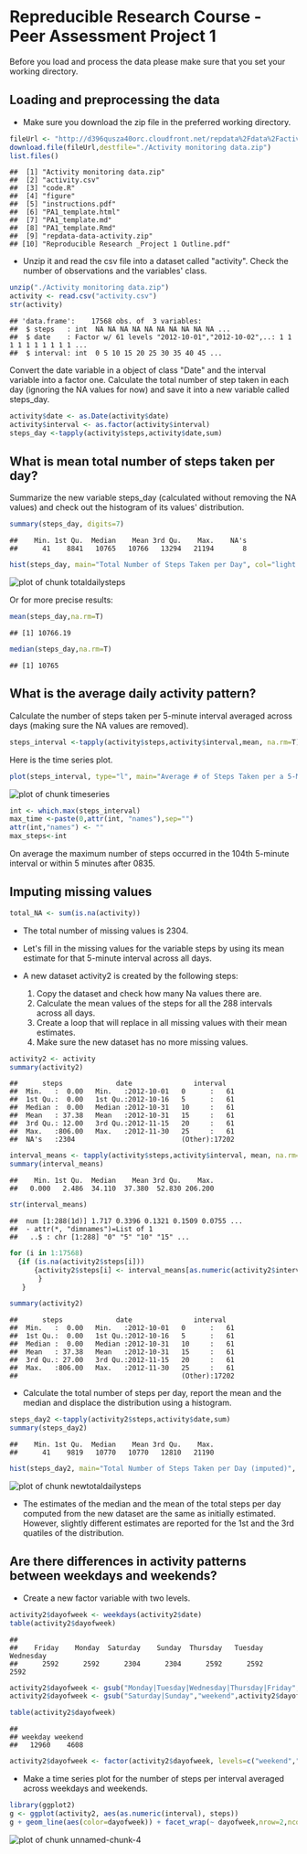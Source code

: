Repreducible Research Course - Peer Assessment Project 1
========================================================

Before you load and process the data please make sure that you set your working directory. 

## Loading and preprocessing the data

- Make sure you download the zip file in the preferred working directory.


```r
fileUrl <- "http://d396qusza40orc.cloudfront.net/repdata%2Fdata%2Factivity.zip"
download.file(fileUrl,destfile="./Activity monitoring data.zip") 
list.files()
```

```
##  [1] "Activity monitoring data.zip"                
##  [2] "activity.csv"                                
##  [3] "code.R"                                      
##  [4] "figure"                                      
##  [5] "instructions.pdf"                            
##  [6] "PA1_template.html"                           
##  [7] "PA1_template.md"                             
##  [8] "PA1_template.Rmd"                            
##  [9] "repdata-data-activity.zip"                   
## [10] "Reproducible Research _Project 1 Outline.pdf"
```

- Unzip it and read the csv file into a dataset called "activity". Check the number of observations and the variables' class.


```r
unzip("./Activity monitoring data.zip")
activity <- read.csv("activity.csv")
str(activity)
```

```
## 'data.frame':	17568 obs. of  3 variables:
##  $ steps   : int  NA NA NA NA NA NA NA NA NA NA ...
##  $ date    : Factor w/ 61 levels "2012-10-01","2012-10-02",..: 1 1 1 1 1 1 1 1 1 1 ...
##  $ interval: int  0 5 10 15 20 25 30 35 40 45 ...
```

Convert the date variable in a object of class "Date" and the interval variable into a factor one. Calculate the total number of step taken in each day (ignoring the NA values for now) and save it into a new variable called steps_day.


```r
activity$date <- as.Date(activity$date)
activity$interval <- as.factor(activity$interval)
steps_day <-tapply(activity$steps,activity$date,sum)
```

## What is mean total number of steps taken per day?

Summarize the new variable steps_day (calculated without removing the NA values) and check out the histogram of its values' distribution.


```r
summary(steps_day, digits=7)
```

```
##    Min. 1st Qu.  Median    Mean 3rd Qu.    Max.    NA's 
##      41    8841   10765   10766   13294   21194       8
```

```r
hist(steps_day, main="Total Number of Steps Taken per Day", col="light blue", xlab="Steps per Day")
```

![plot of chunk totaldailysteps](figure/totaldailysteps.png) 

Or for more precise results:


```r
mean(steps_day,na.rm=T)
```

```
## [1] 10766.19
```

```r
median(steps_day,na.rm=T)
```

```
## [1] 10765
```


## What is the average daily activity pattern?

Calculate the number of steps taken per 5-minute interval averaged across days (making sure the NA values are removed).


```r
steps_interval <-tapply(activity$steps,activity$interval,mean, na.rm=T)
```

Here is the time series plot.

```r
plot(steps_interval, type="l", main="Average # of Steps Taken per a 5-Minute Interval", xlab="5-minute interval identifier", ylab="Average # of steps taken")
```

![plot of chunk timeseries](figure/timeseries.png) 


```r
int <- which.max(steps_interval)
max_time <-paste(0,attr(int, "names"),sep="")
attr(int,"names") <- ""
max_steps<-int
```

On average the maximum number of steps occurred in the 104th 5-minute interval or within 5 minutes after 0835.

## Imputing missing values


```r
total_NA <- sum(is.na(activity))
```
- The total number of missing values is 2304.

- Let's fill in the missing values for the variable steps by using its mean estimate for that 5-minute interval across all days. 

- A new dataset activity2 is created by the following steps:
  1. Copy the dataset and check how many Na values there are.
  2. Calculate the mean values of the steps for all the 288 intervals across all days. 
  3. Create a loop that will replace in all missing values with their mean estimates.
  4. Make sure the new dataset has no more missing values.
 

```r
activity2 <- activity
summary(activity2)
```

```
##      steps             date               interval    
##  Min.   :  0.00   Min.   :2012-10-01   0      :   61  
##  1st Qu.:  0.00   1st Qu.:2012-10-16   5      :   61  
##  Median :  0.00   Median :2012-10-31   10     :   61  
##  Mean   : 37.38   Mean   :2012-10-31   15     :   61  
##  3rd Qu.: 12.00   3rd Qu.:2012-11-15   20     :   61  
##  Max.   :806.00   Max.   :2012-11-30   25     :   61  
##  NA's   :2304                          (Other):17202
```

```r
interval_means <- tapply(activity$steps,activity$interval, mean, na.rm=T)
summary(interval_means)
```

```
##    Min. 1st Qu.  Median    Mean 3rd Qu.    Max. 
##   0.000   2.486  34.110  37.380  52.830 206.200
```

```r
str(interval_means)
```

```
##  num [1:288(1d)] 1.717 0.3396 0.1321 0.1509 0.0755 ...
##  - attr(*, "dimnames")=List of 1
##   ..$ : chr [1:288] "0" "5" "10" "15" ...
```

```r
for (i in 1:17568) 
  {if (is.na(activity2$steps[i])) 
      {activity2$steps[i] <- interval_means[as.numeric(activity2$interval[i])]
       }
   }

summary(activity2)
```

```
##      steps             date               interval    
##  Min.   :  0.00   Min.   :2012-10-01   0      :   61  
##  1st Qu.:  0.00   1st Qu.:2012-10-16   5      :   61  
##  Median :  0.00   Median :2012-10-31   10     :   61  
##  Mean   : 37.38   Mean   :2012-10-31   15     :   61  
##  3rd Qu.: 27.00   3rd Qu.:2012-11-15   20     :   61  
##  Max.   :806.00   Max.   :2012-11-30   25     :   61  
##                                        (Other):17202
```

- Calculate the total number of steps per day, report the mean and the median and displace the distribution using a histogram.


```r
steps_day2 <-tapply(activity2$steps,activity$date,sum)
summary(steps_day2)
```

```
##    Min. 1st Qu.  Median    Mean 3rd Qu.    Max. 
##      41    9819   10770   10770   12810   21190
```

```r
hist(steps_day2, main="Total Number of Steps Taken per Day (imputed)", col="orange", xlab="Steps per Day (imputed values")
```

![plot of chunk newtotaldailysteps](figure/newtotaldailysteps.png) 

- The estimates of the median and the mean of the total steps per day computed from the new dataset are the same as initially estimated. However, slightly different estimates are reported for the 1st and the 3rd quatiles of the distribution.

## Are there differences in activity patterns between weekdays and weekends?

- Create a new factor variable with two levels.

```r
activity2$dayofweek <- weekdays(activity2$date)
table(activity2$dayofweek)
```

```
## 
##    Friday    Monday  Saturday    Sunday  Thursday   Tuesday Wednesday 
##      2592      2592      2304      2304      2592      2592      2592
```

```r
activity2$dayofweek <- gsub("Monday|Tuesday|Wednesday|Thursday|Friday","weekday",activity2$dayofweek)
activity2$dayofweek <- gsub("Saturday|Sunday","weekend",activity2$dayofweek)

table(activity2$dayofweek)
```

```
## 
## weekday weekend 
##   12960    4608
```

```r
activity2$dayofweek <- factor(activity2$dayofweek, levels=c("weekend","weekday"))
```

- Make a time series plot for the number of steps per interval averaged across weekdays and weekends. 


```r
library(ggplot2)
g <- ggplot(activity2, aes(as.numeric(interval), steps))
g + geom_line(aes(color=dayofweek)) + facet_wrap(~ dayofweek,nrow=2,ncol=1) + labs(x="Interval",y="Number of steps")
```

![plot of chunk unnamed-chunk-4](figure/unnamed-chunk-4.png) 

